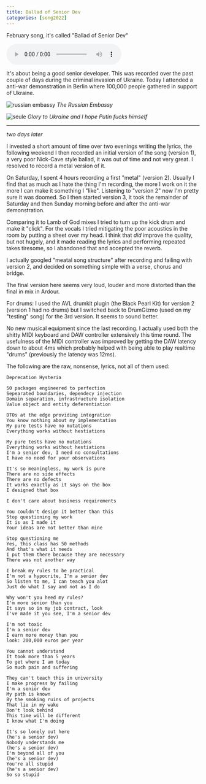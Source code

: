 ```yaml
--- 
title: Ballad of Senior Dev
categories: [song2022]
---
```


February song, it's called "Ballad of Senior Dev"

<audio controls src="/audio/senior.mp3">If you can read this, then your
browser doesn't playback audio, <a href="/audio/senior.mp3">Download</a></audio>

It's about being a good senior developer. This was recorded over the past
couple of days during the criminal invasion of Ukraine. Today I attended a
anti-war demonstration in Berlin where 100,000 people gathered in support of
Ukraine.

![russian embassy](/images/2022-02-27/russian-embassy.jpg)
_The Russian Embassy_

![seule](/images/2022-02-27/seule.jpg)
_Glory to Ukraine and I hope Putin fucks himself_

---

_two days later_

I invested a short amount of time over two evenings writing the lyrics, the
following weekend I then recorded an initial version of the song (version 1), a very poor
Nick-Cave style ballad, it was out of time and not very great. I resolved to
record a metal version of it.

On Saturday, I spent 4 hours recording a first "metal" (version 2). Usually I
find that as much as I hate the thing I'm recording, the more I work on it the
more I can make it something I "like". Listening to "version 2" now I'm pretty
sure it was doomed. So I then started version 3, it took the remainder of
Saturday and then Sunday morning before and after the anti-war demonstration.

Comparing it to Lamb of God mixes I tried to turn up the kick drum and make it
"click". For the vocals I tried mitigating the poor acoustics in the room by
putting a sheet over my head. I think that _did_ improve the quality, but not
hugely, and it made reading the lyrics and performing repeated takes tiresome,
so I abandoned that and accepted the reverb.

I actually googled "meatal song structure" after recording and failing with
version 2, and decided on something simple with a verse, chorus and bridge.

The final version here seems very loud, louder and more distorted than the
final in mix in Ardour.

For drums: I used the AVL drumkit plugin (the Black Pearl Kit) for version 2
(version 1 had no drums) but I switched back to DrumGizmo (used on my
"testing" song) for the 3rd version. It seems to sound better.

No new musical equipment since the last recording. I actually used both the
shitty MIDI keyboard and DAW controller extensively this time round. The
usefulness of the MIDI controller was improved by getting the DAW latency down
to about 4ms which probably helped with being able to play realtime "drums"
(previously the latency was 12ms).

The following are the raw, nonsense, lyrics, not all of them used:

```
Deprecation Hysteria

50 packages engineered to perfection
Sepearated boundaries, dependecy injection
Domain separation, infrastructure isolation
Value object and entity deferentiation

DTOs at the edge providing integration
You know nothing about my implementation
My pure tests have no mutations
Everything works without hestiations

My pure tests have no mutations
Everything works without hestiations
I'm a senior dev, I need no consultations
I have no need for your observations

It's so meaningless, my work is pure
There are no side effects
There are no defects
It works exactly as it says on the box
I designed that box

I don't care about business requirements

You couldn't design it better than this
Stop questioning my work
It is as I made it
Your ideas are not better than mine

Stop questioning me
Yes, this class has 50 methods
And that's what it needs
I put them there because they are necessary
There was not another way

I break my rules to be practical 
I'm not a hypocrite, I'm a senior dev
So listen to me, I can teach you alot
Just do what I say and not as I do

Why won't you heed my rules?
I'm more senior than you
It says so in my job contract, look
I've made it you see, I'm a senior dev

I'm not toxic
I'm a senior dev
I earn more money than you
look: 200,000 euros per year

You cannot understand
It took more than 5 years
To get where I am today
So much pain and suffering

They can't teach this in university
I make progress by failing
I'm a senior dev
My path is known
By the smoking ruins of projects
That lie in my wake
Don't look behind
This time will be different
I know what I'm doing

It's so lonely out here
(he's a senior dev)
Nobody understands me
(he's a senior dev)
I'm beyond all of you
(he's a senior dev)
You're all stupid
(he's a senior dev)
So so stupid
```
